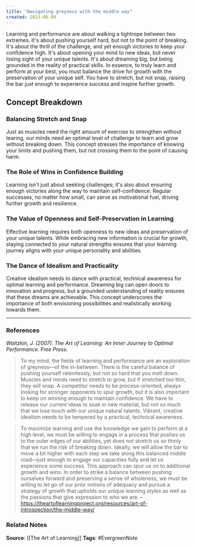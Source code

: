 ```yaml
---
title: "Navigating greyness with the middle way"
created: 2023-06-09
---
```


Learning and performance are about walking a tightrope between two extremes. It's about pushing yourself hard, but not to the point of breaking. It's about the thrill of the challenge, and yet enough victories to keep your confidence high. It's about opening your mind to new ideas, but never losing sight of your unique talents. It's about dreaming big, but being grounded in the reality of practical skills. In essence, to truly learn and perform at your best, you must balance the drive for growth with the preservation of your unique self. You have to stretch, but not snap, raising the bar just enough to experience success and inspire further growth.

## Concept Breakdown

### Balancing Stretch and Snap
Just as muscles need the right amount of exercise to strengthen without tearing, our minds need an optimal level of challenge to learn and grow without breaking down. This concept stresses the importance of knowing your limits and pushing them, but not crossing them to the point of causing harm.

### The Role of Wins in Confidence Building
Learning isn't just about seeking challenges; it's also about ensuring enough victories along the way to maintain self-confidence. Regular successes, no matter how small, can serve as motivational fuel, driving further growth and resilience.

### The Value of Openness and Self-Preservation in Learning
Effective learning requires both openness to new ideas and preservation of your unique talents. While embracing new information is crucial for growth, staying connected to your natural strengths ensures that your learning journey aligns with your unique personality and abilities.

### The Dance of Idealism and Practicality
Creative idealism needs to dance with practical, technical awareness for optimal learning and performance. Dreaming big can open doors to innovation and progress, but a grounded understanding of reality ensures that these dreams are achievable. This concept underscores the importance of both envisioning possibilities and realistically working towards them.

---
### References

*Waitzkin, J. (2007). The Art of Learning: An Inner Journey to Optimal Performance. Free Press.*

>To my mind, the fields of learning and performance are an exploration of greyness—of the in-between. There is the careful balance of pushing yourself relentlessly, but not so hard that you melt down. Muscles and minds need to stretch to grow, but if stretched too thin, they will snap. A competitor needs to be process-oriented, always looking for stronger opponents to spur growth, but it is also important to keep on winning enough to maintain confidence. We have to release our current ideas to soak in new material, but not so much that we lose touch with our unique natural talents. Vibrant, creative idealism needs to be tempered by a practical, technical awareness.

> To maximize learning and use the knowledge we gain to perform at a high level, we must be willing to engage in a process that pushes us to the outer edges of our abilities, yet does not stretch us so thinly that we run the risk of breaking down. Ideally, we will allow the bar to move a bit higher with each step we take along this balanced middle road—just enough to engage our capacities fully and let us experience some success. This approach can spur us on to additional growth and wins. In order to strike a balance between pushing ourselves forward and preserving a sense of wholeness, we must be willing to let go of our prior notions of adequacy and pursue a strategy of growth that upholds our unique learning styles as well as the passions that give expression to who we are. – https://theartoflearningproject.org/resources/art-of-introspection/the-middle-way/

### Related Notes
**Source**: [[The Art of Learning]]
**Tags**: #EvergreenNote
